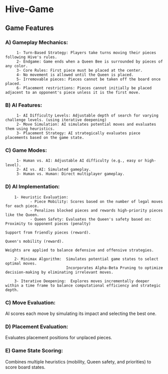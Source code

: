 # Hive-Game
<h2>Game Features </h2>
<h3>A) Gameplay Mechanics:</h3>

         1- Turn-Based Strategy: Players take turns moving their pieces following Hive's rules.
         2- Endgame: Game ends when a Queen Bee is surrounded by pieces of any color.
         3- Core Rules: First piece must be placed at the center.
         4- No movement is allowed until the Queen is placed.
         5- Irremovable pieces: Pieces cannot be taken off the board once placed.
         6- Placement restrictions: Pieces cannot initially be placed adjacent to an opponent's piece unless it is the first move.
         
<h3>B) AI Features:</h3>

         1- AI Difficulty Levels: Adjustable depth of search for varying challenge levels. (using iterative deepening)
         2- Move Simulation: AI simulates potential moves and evaluates them using heuristics.
         3- Placement Strategy: AI strategically evaluates piece placements based on the game state.
         
<h3>C) Game Modes:</h3>

         1- Human vs. AI: Adjustable AI difficulty (e.g., easy or high-level).
         2- AI vs. AI: Simulated gameplay.
         3- Human vs. Human: Direct multiplayer gameplay.
         

<h3>D) AI Implementation:</h3>
  
        1- Heuristic Evaluation:
               - Piece Mobility: Scores based on the number of legal moves for each piece.
               - Penalizes blocked pieces and rewards high-priority pieces like the Queen.
               - Queen Safety: Evaluates the Queen's safety based on:  Proximity to opponent pieces (penalty)
                                                                       Support from friendly pieces (reward).
                                                                       Queen's mobility (reward).
                                                                       Weights are applied to balance defensive and offensive strategies.
                                                                       
        2- Minimax Algorithm:  Simulates potential game states to select optimal moves.
                               Incorporates Alpha-Beta Pruning to optimize decision-making by eliminating irrelevant moves.
                              
        3- Iterative Deepening:  Explores moves incrementally deeper within a time frame to balance computational efficiency and strategic depth.
      

<h3>C) Move Evaluation:</h3>
        AI scores each move by simulating its impact and selecting the best one.
<h3>D) Placement Evaluation: </h3>
        Evaluates placement positions for unplaced pieces.
<h3>E) Game State Scoring:</h3>
        Combines multiple heuristics (mobility, Queen safety, and priorities) to score board states.
